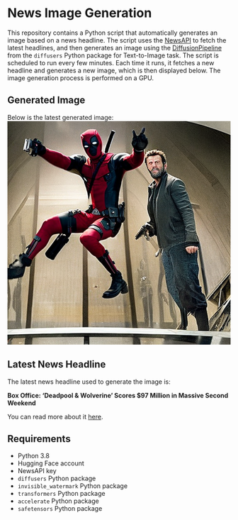 # News Image Generation
This repository contains a Python script that automatically generates an image based on a news headline. The script uses the [NewsAPI](https://newsapi.org/) to fetch the latest headlines, and then generates an image using the [DiffusionPipeline](https://github.com/huggingface/diffusers) from the `diffusers` Python package for Text-to-Image task.
The script is scheduled to run every few minutes. Each time it runs, it fetches a new headline and generates a new image, which is then displayed below. The image generation process is performed on a GPU.

## Generated Image
Below is the latest generated image:
![Generated Image](image.png)

## Latest News Headline
The latest news headline used to generate the image is:

**Box Office: ‘Deadpool & Wolverine’ Scores $97 Million in Massive Second Weekend**

You can read more about it [here](https://news.google.com/rss/articles/CBMingFBVV95cUxPbjI5c2puV1hBZC1HRGt6QmhuTllXVkFJdl94Q0JOMHVoei1qa0NDTnZtdGF2M1lBYm80eGhaLUVPN3VTd251R1h0S0l5NEJDRm43WHRVOHN2d0NHUG1XYWY1V1ItcEFYSjZLQUJuRi1zSlhrZWlmNlgxZVZ2YkUzM0Y1NWJ0d2hQclJLQ09kYWxRc2NqSkZmSzhwdjdFd9IBowFBVV95cUxQSVhSZ3pQWVZIU2h1UC16cTZKb2NIaUtVU0E2cTNudkZKUmxBeWNVQW1kdVV3TGE2aUxMR0U3T0VUazJmVE1qeGU4bkpxUFVnNlFrbzdkaU4tREFvMFpnSHNXelhtQUVoRkx3eWRPTGpSUzY3bmk2bnhxdkF3NTE1cEM0RWVuN1R4T2xuZFlLbUFncjdZUmdKZXFQSlBMeThMWU1v?oc=5).

## Requirements
- Python 3.8
- Hugging Face account
- NewsAPI key
- `diffusers` Python package
- `invisible_watermark` Python package
- `transformers` Python package
- `accelerate` Python package
- `safetensors` Python package
